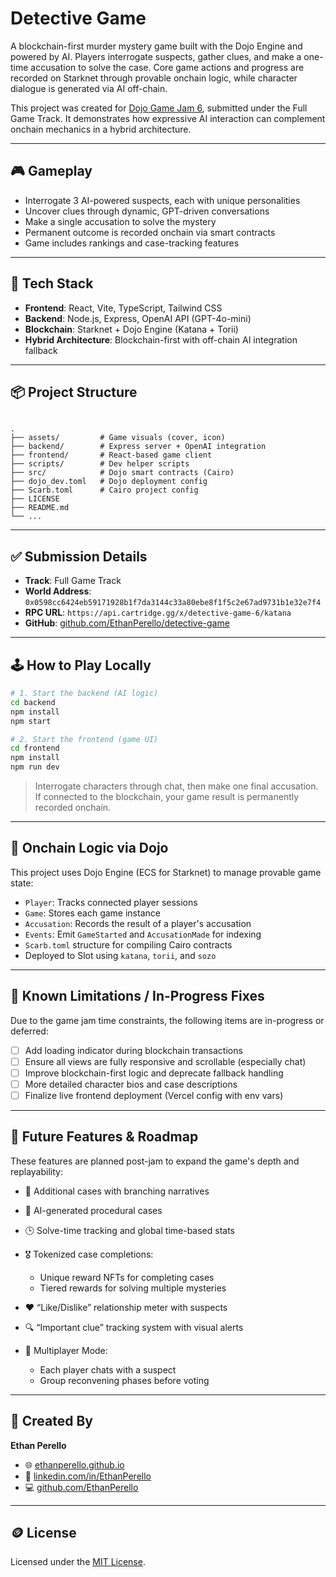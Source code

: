 # Detective Game

A blockchain-first murder mystery game built with the Dojo Engine and powered by AI. Players interrogate suspects, gather clues, and make a one-time accusation to solve the case. Core game actions and progress are recorded on Starknet through provable onchain logic, while character dialogue is generated via AI off-chain.

This project was created for [Dojo Game Jam 6](https://github.com/dojoengine), submitted under the Full Game Track. It demonstrates how expressive AI interaction can complement onchain mechanics in a hybrid architecture.

---

## 🎮 Gameplay

- Interrogate 3 AI-powered suspects, each with unique personalities
- Uncover clues through dynamic, GPT-driven conversations
- Make a single accusation to solve the mystery
- Permanent outcome is recorded onchain via smart contracts
- Game includes rankings and case-tracking features

---

## 🧱 Tech Stack

- **Frontend**: React, Vite, TypeScript, Tailwind CSS
- **Backend**: Node.js, Express, OpenAI API (GPT-4o-mini)
- **Blockchain**: Starknet + Dojo Engine (Katana + Torii)
- **Hybrid Architecture**: Blockchain-first with off-chain AI integration fallback

---

## 📦 Project Structure

```

.
├── assets/         # Game visuals (cover, icon)
├── backend/        # Express server + OpenAI integration
├── frontend/       # React-based game client
├── scripts/        # Dev helper scripts
├── src/            # Dojo smart contracts (Cairo)
├── dojo_dev.toml   # Dojo deployment config
├── Scarb.toml      # Cairo project config
├── LICENSE
├── README.md
└── ...

```

---

## ✅ Submission Details

- **Track**: Full Game Track
- **World Address**: `0x0598cc6424eb59171928b1f7da3144c33a80ebe8f1f5c2e67ad9731b1e32e7f4`
- **RPC URL**: `https://api.cartridge.gg/x/detective-game-6/katana`
- **GitHub**: [github.com/EthanPerello/detective-game](https://github.com/EthanPerello/detective-game)

---

## 🕹 How to Play Locally

```bash
# 1. Start the backend (AI logic)
cd backend
npm install
npm start

# 2. Start the frontend (game UI)
cd frontend
npm install
npm run dev
```

> Interrogate characters through chat, then make one final accusation. If connected to the blockchain, your game result is permanently recorded onchain.

---

## 🧠 Onchain Logic via Dojo

This project uses Dojo Engine (ECS for Starknet) to manage provable game state:

* `Player`: Tracks connected player sessions
* `Game`: Stores each game instance
* `Accusation`: Records the result of a player's accusation
* `Events`: Emit `GameStarted` and `AccusationMade` for indexing
* `Scarb.toml` structure for compiling Cairo contracts
* Deployed to Slot using `katana`, `torii`, and `sozo`

---

## 🔧 Known Limitations / In-Progress Fixes

Due to the game jam time constraints, the following items are in-progress or deferred:

* [ ] Add loading indicator during blockchain transactions
* [ ] Ensure all views are fully responsive and scrollable (especially chat)
* [ ] Improve blockchain-first logic and deprecate fallback handling
* [ ] More detailed character bios and case descriptions
* [ ] Finalize live frontend deployment (Vercel config with env vars)

---

## 🚀 Future Features & Roadmap

These features are planned post-jam to expand the game's depth and replayability:

* 🧩 Additional cases with branching narratives
* 🧠 AI-generated procedural cases
* 🕒 Solve-time tracking and global time-based stats
* 🎖 Tokenized case completions:

  * Unique reward NFTs for completing cases
  * Tiered rewards for solving multiple mysteries
* ❤️ “Like/Dislike” relationship meter with suspects
* 🔍 “Important clue” tracking system with visual alerts
* 🤝 Multiplayer Mode:

  * Each player chats with a suspect
  * Group reconvening phases before voting

---

## 👤 Created By

**Ethan Perello**

* 🌐 [ethanperello.github.io](https://ethanperello.github.io/)
* 💼 [linkedin.com/in/EthanPerello](http://linkedin.com/in/EthanPerello)
* 💻 [github.com/EthanPerello](https://github.com/EthanPerello)

---

## 🪙 License

Licensed under the [MIT License](./LICENSE).
